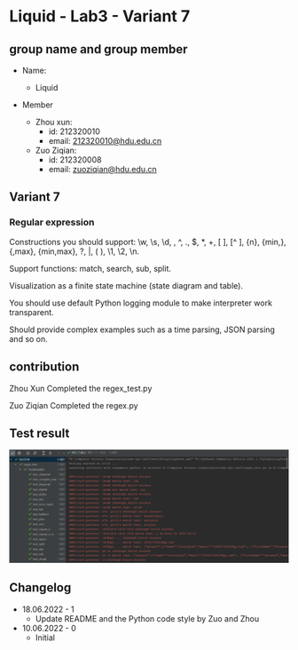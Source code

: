 # Liquid - Lab3 - Variant 7

## group name and group member

- Name:
  - Liquid

- Member
  - Zhou xun:
    - id: 212320010
    - email: 212320010@hdu.edu.cn
  - Zuo Ziqian:
    - id: 212320008
    - email: zuoziqian@hdu.edu.cn

## Variant 7

### Regular expression

Constructions you should support: \w, \s, \d, \, ^, ., $, *, +, [ ], [^ ], {n},
{min,}, {,max}, {min,max}, ?, |, ( ), \1, \2, \n.

Support functions: match, search, sub, split.

Visualization as a finite state machine (state diagram and table).

You should use default Python logging module to make interpreter work transparent.

Should provide complex examples such as a time parsing, JSON parsing and so on.

## contribution

Zhou Xun Completed the regex_test.py

Zuo Ziqian Completed the regex.py

## Test result

![Image](https://github.com/Zetazzq/edu-cpo-lab3/blob/main/regex_test.png)

## Changelog

- 18.06.2022 - 1
  - Update README and the Python code style by Zuo and Zhou
- 10.06.2022 - 0
  - Initial
